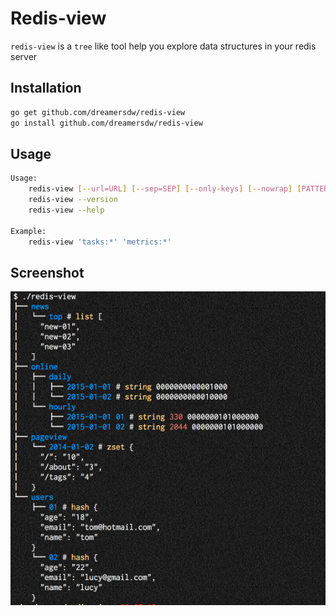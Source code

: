 # Redis-view

`redis-view` is a `tree` like tool help you explore data structures in your redis server

## Installation
```bash
go get github.com/dreamersdw/redis-view
go install github.com/dreamersdw/redis-view
```

## Usage
```bash
Usage:
	redis-view [--url=URL] [--sep=SEP] [--only-keys] [--nowrap] [PATTERN...]
	redis-view --version
	redis-view --help

Example:
	redis-view 'tasks:*' 'metrics:*'
```

## Screenshot
![redis-view](https://raw.githubusercontent.com/dreamersdw/redis-view/master/screenshot/redis-view.png)

